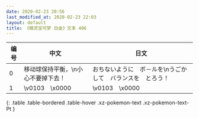 ```yaml
---
date: 2020-02-23 20:56
last_modified_at: 2020-02-23 22:03
layout: default
title: 《精灵宝可梦 白金》文本 406
---
```

| 编号 | 中文 | 日文 |
| ---- | ---- | ---- |
| 0 | 移动球保持平衡，\n小心不要掉下去！ | おちないように　ボ－ルを\nうごかして　バランスを　とろう！ |
| 1 | \v0103　\x0000 | \v0103　\x0000 |
{: .table .table-bordered .table-hover .xz-pokemon-text .xz-pokemon-text-Pt }